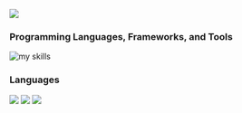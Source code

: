 [![](http://github-profile-summary-cards.vercel.app/api/cards/profile-details?username=Raychel-0310&theme=tokyonight)](https://github.com/vn7n24fzkq/github-profile-summary-cards)

### Programming Languages, Frameworks, and Tools
<img alt="my skills" src="https://skillicons.dev/icons?theme=light&perline=8&i=html,css,typescript,react,python,c,cpp,go,flask,git,github,vscode,ruby,rails,docker,aws,postman,latex" />

### Languages

[![](http://github-profile-summary-cards.vercel.app/api/cards/repos-per-language?username=Raychel-0310&theme=tokyonight)](https://github.com/vn7n24fzkq/github-profile-summary-cards)
[![](http://github-profile-summary-cards.vercel.app/api/cards/most-commit-language?username=Raychel-0310&theme=tokyonight)](https://github.com/vn7n24fzkq/github-profile-summary-cards)
[![](https://github-readme-stats.vercel.app/api/top-langs/?username=Raychel-0310&layout=compact&count_private=true&show_icons=true&theme=tokyonight&hide_border=true)](https://github.com/anuraghazra/github-readme-stats)

<!--
**Raychel-310/Raychel-310** is a ✨ _special_ ✨ repository because its `README.md` (this file) appears on your GitHub profile.

Here are some ideas to get you started:

- 🔭 I’m currently working on ...
- 🌱 I’m currently learning ...
- 👯 I’m looking to collaborate on ...
- 🤔 I’m looking for help with ...
- 💬 Ask me about ...
- 📫 How to reach me: ...
- 😄 Pronouns: ...
- ⚡ Fun fact: ...
-->

